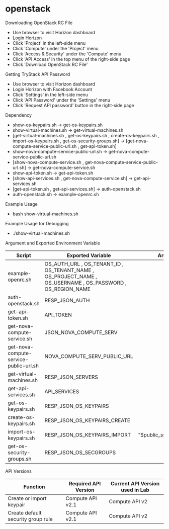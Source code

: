 # openstack

Downloading OpenStack RC File
- Use browser to visit Horizon dashboard
- Login Horizon
- Click 'Project' in the left-side menu
- Click 'Compute' under the 'Project' menu
- Click 'Access & Security' under the 'Compute' menu
- Click 'API Access' in the top menu of the right-side page
- Click 'Download OpenStack RC File'

Getting TryStack API Password
- Use browser to visit Horizon dashboard
- Login Horizon with Facebook Account
- Click 'Settings' in the left-side menu
- Click 'API Password' under the 'Settings' menu
- Click 'Request API password' button in the right-side page

Dependency
- show-os-keypairs.sh -> get-os-keypairs.sh
- show-virtual-machines.sh -> get-virtual-machines.sh
- [get-virtual-machines.sh , get-os-keypairs.sh , create-os-keypairs.sh , import-os-keypairs.sh , get-os-security-groups.sh] -> [get-nova-compute-service-public-url.sh , get-api-token.sh]
- show-nova-compute-service-public-url.sh -> get-nova-compute-service-public-url.sh
- [show-nova-compute-service.sh , get-nova-compute-service-public-url.sh] -> get-nova-compute-service.sh
- show-api-token.sh -> get-api-token.sh
- [show-api-services.sh , get-nova-compute-service.sh] -> get-api-services.sh
- [get-api-token.sh , get-api-services.sh] -> auth-openstack.sh
- auth-openstack.sh -> example-openrc.sh
 
Example Usage
- bash show-virtual-machines.sh

Example Usage for Debugging
- ./show-virtual-machines.sh

Argument and Exported Environment Variable

| Script  | Exported Variable | Argument |
| ------------- | ------------- | ------------- |
| example-openrc.sh  | OS_AUTH_URL , OS_TENANT_ID , OS_TENANT_NAME , OS_PROJECT_NAME , OS_USERNAME , OS_PASSWORD , OS_REGION_NAME  |  |
| auth-openstack.sh  | RESP_JSON_AUTH  |  |
| get-api-token.sh  | API_TOKEN  |  |
| get-nova-compute-service.sh  | JSON_NOVA_COMPUTE_SERV  |  |
| get-nova-compute-service-public-url.sh  | NOVA_COMPUTE_SERV_PUBLIC_URL  |  |
| get-virtual-machines.sh  | RESP_JSON_SERVERS  |  |
| get-api-services.sh  | API_SERVICES  |  |
| get-os-keypairs.sh  | RESP_JSON_OS_KEYPAIRS  |  |
| create-os-keypairs.sh  | RESP_JSON_OS_KEYPAIRS_CREATE  |  |
| import-os-keypairs.sh  | RESP_JSON_OS_KEYPAIRS_IMPORT  | "$public_ssh_key_content"  |
| get-os-security-groups.sh  | RESP_JSON_OS_SECGROUPS  |  |

API Versions

| Function  | Required API Version  | Current API Version used in Lab |
| ------------- | ------------- | ------------- |
| Create or import keypair  | Compute API v2.1  | Compute API v2  |
| Create default security group rule  | Compute API v2.1  | Compute API v2  |
